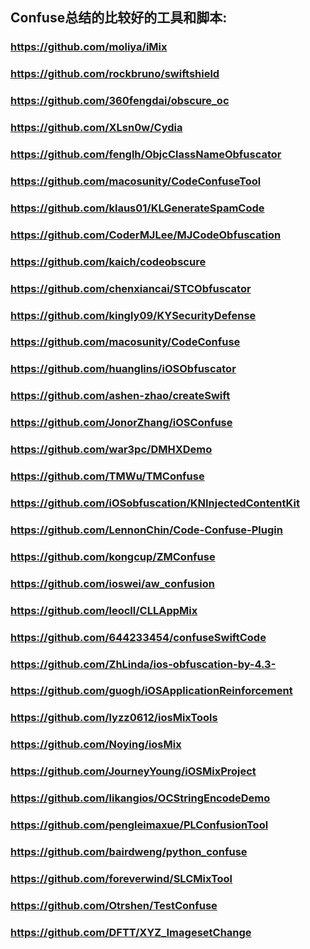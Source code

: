 ## Confuse总结的比较好的工具和脚本:
### https://github.com/moliya/iMix
### https://github.com/rockbruno/swiftshield
### https://github.com/360fengdai/obscure_oc
### https://github.com/XLsn0w/Cydia
### https://github.com/fenglh/ObjcClassNameObfuscator
### https://github.com/macosunity/CodeConfuseTool
### https://github.com/klaus01/KLGenerateSpamCode
### https://github.com/CoderMJLee/MJCodeObfuscation
### https://github.com/kaich/codeobscure
### https://github.com/chenxiancai/STCObfuscator
### https://github.com/kingly09/KYSecurityDefense
### https://github.com/macosunity/CodeConfuse
### https://github.com/huanglins/iOSObfuscator
### https://github.com/ashen-zhao/createSwift
### https://github.com/JonorZhang/iOSConfuse
### https://github.com/war3pc/DMHXDemo
### https://github.com/TMWu/TMConfuse
### https://github.com/iOSobfuscation/KNInjectedContentKit
### https://github.com/LennonChin/Code-Confuse-Plugin
### https://github.com/kongcup/ZMConfuse
### https://github.com/ioswei/aw_confusion
### https://github.com/leocll/CLLAppMix
### https://github.com/644233454/confuseSwiftCode
### https://github.com/ZhLinda/ios-obfuscation-by-4.3-
### https://github.com/guogh/iOSApplicationReinforcement
### https://github.com/lyzz0612/iosMixTools
### https://github.com/Noying/iosMix
### https://github.com/JourneyYoung/iOSMixProject
### https://github.com/likangios/OCStringEncodeDemo
### https://github.com/pengleimaxue/PLConfusionTool
### https://github.com/bairdweng/python_confuse
### https://github.com/foreverwind/SLCMixTool
### https://github.com/Otrshen/TestConfuse

### https://github.com/DFTT/XYZ_ImagesetChange
